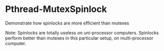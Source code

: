 Pthread-MutexSpinlock
=====================
Demonstrate how spinlocks are more efficient than mutexes

Note:
Spinlocks are totally useless on uni-processor computers. 
Spinlocks perform better than mutexes in this particular setup, on multi-processor computer. 


